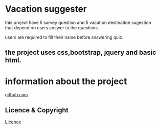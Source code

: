 # Vacation suggester

this project have 5 survey question and 5 vacation destination sugestion that depend on users answer to the questions.

users are required to fill their name before  answering quiz.

## the project uses css,bootstrap, jquery and basic html.

# information about the project
 [github.com](https://github.com/OkwirFrances/vacationqueries)

 ## Licence & Copyright
 [Licence](licence/licence.md)

